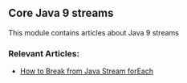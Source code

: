 ## Core Java 9 streams

This module contains articles about Java 9 streams

### Relevant Articles: 
- [How to Break from Java Stream forEach](https://www.baeldung.com/java-break-stream-foreach)
